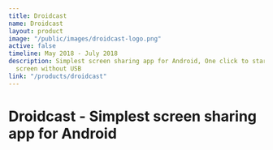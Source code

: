 ```yaml
---
title: Droidcast
name: Droidcast
layout: product
image: "/public/images/droidcast-logo.png"
active: false
timeline: May 2018 - July 2018
description: Simplest screen sharing app for Android, One click to start sharing your
  screen without USB
link: "/products/droidcast"
---
```


# Droidcast - Simplest screen sharing app for Android